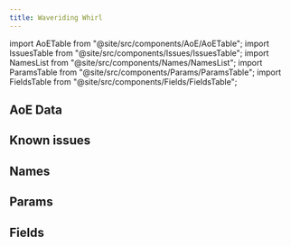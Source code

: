 ```yaml
---
title: Waveriding Whirl
---
```


import AoETable from "@site/src/components/AoE/AoETable";
import IssuesTable from "@site/src/components/Issues/IssuesTable";
import NamesList from "@site/src/components/Names/NamesList";
import ParamsTable from "@site/src/components/Params/ParamsTable";
import FieldsTable from "@site/src/components/Fields/FieldsTable";

## AoE Data

<AoETable item_key="waveridingwhirl" data_src="weapon" />

## Known issues

<IssuesTable item_key="waveridingwhirl" data_src="weapon" />

## Names

<NamesList item_key="waveridingwhirl" data_src="weapon" />

## Params

<ParamsTable item_key="waveridingwhirl" data_src="weapon" />

## Fields

<FieldsTable item_key="waveridingwhirl" data_src="weapon" />
